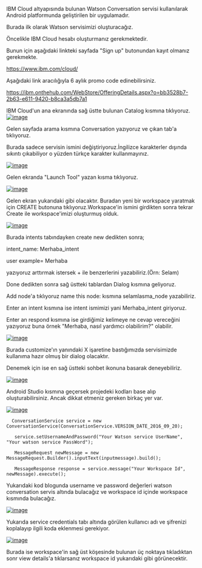 
IBM Cloud altyapısında bulunan Watson Conversation servisi kullanılarak Android platformunda geliştirilen bir uygulamadır.  

Burada ilk olarak Watson servisimizi oluşturacağız.

Öncelikle IBM Cloud hesabı oluşturmanız gerekmektedir.  

Bunun için aşağıdaki linkteki sayfada "Sign up" butonundan kayıt olmanız gerekmekte.  

https://www.ibm.com/cloud/  

Aşağıdaki link aracılığıyla 6 aylık promo code edinebilirsiniz.  

https://ibm.onthehub.com/WebStore/OfferingDetails.aspx?o=bb3528b7-2b63-e611-9420-b8ca3a5db7a1  

IBM Cloud'un ana ekranında sağ üstte bulunan Catalog kısmına tıklıyoruz.  
[![image](https://i.hizliresim.com/Qp5MOj.png)](https://hizliresim.com/Qp5MOj)   

Gelen sayfada arama kısmına Conversation yazıyoruz ve çıkan tab'a tıklıyoruz. 

Burada sadece servisin ismini değiştiriyoruz.İngilizce karakterler dışında sıkıntı çıkabiliyor o yüzden türkçe karakter kullanmayınız.  

[![image](https://i.hizliresim.com/0GXDJY.png)](https://hizliresim.com/0GXDJY)

Gelen ekranda "Launch Tool" yazan kısma tıklıyoruz.  

[![image](https://i.hizliresim.com/OybMpn.png)](https://hizliresim.com/OybMpn)  

Gelen ekran yukarıdaki gibi olacaktır. Buradan yeni bir workspace yaratmak için CREATE butonuna tıklıyoruz.Workspace'in ismini girdikten sonra tekrar Create ile workspace'imizi oluşturmuş olduk.   

[![image](https://i.hizliresim.com/5G0V65.png)](https://hizliresim.com/5G0V65) 

Burada intents tabındayken create new dedikten sonra;  

intent_name: Merhaba_intent  

user example= Merhaba  

yazıyoruz arttırmak istersek + ile benzerlerini yazabiliriz.(Örn: Selam)  

Done dedikten sonra sağ üstteki tablardan Dialog kısmına geliyoruz.  

Add node'a tıklıyoruz name this node: kısmına selamlasma_node yazabiliriz.  

Enter an intent kısmına ise intent ismimizi yani Merhaba_intent giriyoruz.  

Enter an respond kısmına ise girdiğimiz kelimeye ne cevap vereceğini yazıyoruz buna örnek "Merhaba, nasıl yardımcı olabilirim?" olabilir.  

[![image](https://i.hizliresim.com/XEG4R5.png)](https://hizliresim.com/XEG4R5)

Burada customize'ın yanındaki X işaretine bastığımızda servisimizde kullanıma hazır olmuş bir dialog olacaktır.   

Denemek için ise en sağ üstteki sohbet ikonuna basarak deneyebiliriz.  

[![image](https://i.hizliresim.com/JO92b5.png)](https://hizliresim.com/JO92b5)

Android Studio kısmına geçersek projedeki kodları base alıp oluşturabilirsiniz. Ancak dikkat etmeniz gereken birkaç yer var.  

[![image](https://i.hizliresim.com/MaQJAM.png)](https://hizliresim.com/MaQJAM)


      ConversationService service = new ConversationService(ConversationService.VERSION_DATE_2016_09_20);

       service.setUsernameAndPassword("Your Watson service UserName", "Your watson service PassWord");

       MessageRequest newMessage = new MessageRequest.Builder().inputText(inputmessage).build();

       MessageResponse response = service.message("Your Workspace Id", newMessage).execute();    
       
 Yukarıdaki kod blogunda username ve password değerleri watson conversation servis altında bulacağız ve workspace id içinde workspace kısmında bulacağız.   
 
[![image](https://i.hizliresim.com/4GAly7.png)](https://hizliresim.com/4GAly7)
 
 Yukarıda service credentials tabı altında görülen kullanıcı adı ve şifrenizi koplalayıp ilgili koda eklenmesi gerekiyor.  
 
[![image](https://i.hizliresim.com/d7rbgp.png)](https://hizliresim.com/d7rbgp) 
 
 Burada ise workspace'in sağ üst köşesinde bulunan üç noktaya tıkladıktan sonr view details'a tıklarsanız workspace id yukarıdaki gibi görünecektir.














